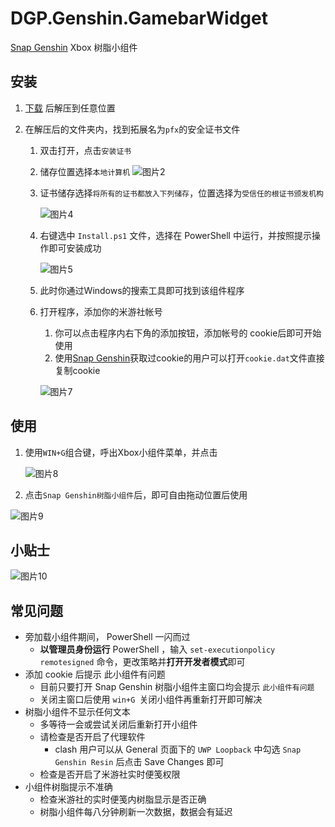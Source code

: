 # DGP.Genshin.GamebarWidget
[Snap Genshin](https://github.com/DGP-Studio/Snap.Genshin) Xbox 树脂小组件

## 安装
 1. [下载](https://github.com/DGP-Studio/DGP.Genshin.GamebarWidget/releases) 后解压到任意位置

2. 在解压后的文件夹内，找到拓展名为`pfx`的安全证书文件

   1. 双击打开，点击`安装证书`

   2. 储存位置选择`本地计算机` ![图片2](https://user-images.githubusercontent.com/52618207/155873209-c86df2c4-d240-43b8-a346-db9d004f1104.png)

   3. 证书储存选择`将所有的证书都放入下列储存`，位置选择为`受信任的根证书颁发机构`

      ![图片4](https://user-images.githubusercontent.com/52618207/155873397-911e7042-e626-4cd5-962c-64d0ba702b5a.png)

   4.  右键选中 `Install.ps1` 文件，选择在 PowerShell 中运行，并按照提示操作即可安装成功

       ![图片5](https://user-images.githubusercontent.com/52618207/155873441-ae5caa20-1fb9-4c07-8d46-5c304052cbe8.png)

   5. 此时你通过Windows的搜索工具即可找到该组件程序    

   6. 打开程序，添加你的米游社帐号

      1. 你可以点击程序内右下角的添加按钮，添加帐号的 cookie后即可开始使用 
      2. 使用[Snap Genshin](https://github.com/DGP-Studio/Snap.Genshin)获取过cookie的用户可以打开`cookie.dat`文件直接复制cookie

      ![图片7](https://user-images.githubusercontent.com/52618207/155873480-d8a1392c-162e-45fe-b7ea-49d3ecf2b6c0.png)

## 使用
1. 使用` WIN+G `组合键，呼出Xbox小组件菜单，并点击

   ![图片8](https://user-images.githubusercontent.com/52618207/155873697-9a0095a8-ad16-42ed-b96e-451ae442944c.png)

2. 点击`Snap Genshin树脂小组件`后，即可自由拖动位置后使用

![图片9](https://user-images.githubusercontent.com/52618207/155873753-bc741026-e245-49e1-9d2f-ba82d0b353b9.png)
## 小贴士
![图片10](https://user-images.githubusercontent.com/52618207/155873824-1ffd4de3-d7c2-45f0-b8e9-60c1c1fd2984.png)

## 常见问题
- 旁加载小组件期间， PowerShell 一闪而过
  - **以管理员身份运行** PowerShell ，输入 `set-executionpolicy remotesigned` 命令，更改策略并**打开开发者模式**即可
- 添加 cookie 后提示 此小组件有问题
  - 目前只要打开 Snap Genshin 树脂小组件主窗口均会提示 `此小组件有问题`
  - 关闭主窗口后使用 `win+G `关闭小组件再重新打开即可解决
- 树脂小组件不显示任何文本
  - 多等待一会或尝试关闭后重新打开小组件
  - 请检查是否开启了代理软件
    - clash 用户可以从 General 页面下的 `UWP Loopback` 中勾选 `Snap Genshin Resin` 后点击 Save Changes 即可
  - 检查是否开启了米游社实时便笺权限 
- 小组件树脂提示不准确
  - 检查米游社的实时便笺内树脂显示是否正确
  - 树脂小组件每八分钟刷新一次数据，数据会有延迟
